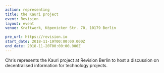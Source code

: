 ```yaml
---
action: representing
title: the Kauri project
event: Revision
layout: event
venue: Kraftwerk, Köpenicker Str. 70, 10179 Berlin

pre_url: https://revision.io
start_date: 2018-11-19T00:00:00.000Z
end_date: 2018-11-20T00:00:00.000Z
---
```


Chris represents the Kauri project at Revision Berlin to host a discussion on decentralised information for technology projects.
